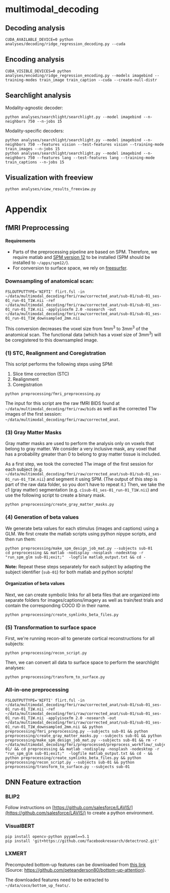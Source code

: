 # multimodal_decoding

## Decoding analysis
```
CUDA_AVAILABLE_DEVICE=0 python analyses/decoding/ridge_regression_decoding.py --cuda
```



## Encoding analysis

```
CUDA_VISIBLE_DEVICES=0 python analyses/encoding/ridge_regression_encoding.py --models imagebind --training-modes train_image train_caption --cuda --create-null-distr
```

## Searchlight analysis

Modality-agnostic decoder:
```
python analyses/searchlight/searchlight.py --model imagebind --n-neighbors 750 --n-jobs 15

```
Modality-specific decoders:
```
python analyses/searchlight/searchlight.py --model imagebind --n-neighbors 750 --features vision --test-features vision --training-mode train_images --n-jobs 15
python analyses/searchlight/searchlight.py --model imagebind --n-neighbors 750 --features lang --test-features lang --training-mode train_captions --n-jobs 15
```
## Visualization with freeview


```
python analyses/view_results_freeview.py 
```


# Appendix 

## fMRI Preprocessing

#### Requirements

- Parts of the preprocessing pipeline are based on SPM. Therefore, we require matlab and
[SPM version 12](https://www.fil.ion.ucl.ac.uk/spm/software/spm12/) to be installed
(SPM should be installed to `~/apps/spm12/`).
- For conversion to surface space, we rely on [freesurfer](https://surfer.nmr.mgh.harvard.edu/fswiki/DownloadAndInstall).


### Downsampling of anatomical scan:
```
FSLOUTPUTTYPE='NIFTI' flirt.fsl -in ~/data/multimodal_decoding/fmri/raw/corrected_anat/sub-01/sub-01_ses-01_run-01_T1W.nii -ref ~/data/multimodal_decoding/fmri/raw/corrected_anat/sub-01/sub-01_ses-01_run-01_T1W.nii -applyisoxfm 2.0 -nosearch -out ~/data/multimodal_decoding/fmri/raw/corrected_anat/sub-01/sub-01_ses-01_run-01_T1W_downsampled_2mm.nii

```

This conversion decreases the voxel size from 1mm<sup>3</sup> to 3mm<sup>3</sup> of the anatomical scan. The functional
data (which has a voxel size of 3mm<sup>3</sup>) will be coregistered to this downsampled image. 


### (1) STC, Realignment and Coregistration

This script performs the following steps using SPM: 
1. Slice time correction (STC)
2. Realignment
3. Coregistration

```
python preprocessing/fmri_preprocessing.py
```

The input for this script are the raw fMRI BIDS found at `~/data/multimodal_decoding/fmri/raw/bids` as well as 
the corrected T1w images of the first session: `~/data/multimodal_decoding/fmri/raw/corrected_anat`.




### (3) Gray Matter Masks

Gray matter masks are used to perform the analysis only on voxels that belong to gray matter.
We consider a very inclusive mask, any voxel that has a probability greater than 0 to belong to gray matter tissue is
included. 

As a first step, we took the corrected T1w image of the first session for each subject
(e.g. `~/data/multimodal_decoding/fmri/raw/corrected_anat/sub-01/sub-01_ses-01_run-01_T1W.nii`) and segment it using
SPM. (The output of this step is part of the raw data folder, so you don't have to repeat it.)
Then, we take the c1 (gray matter) segmentation (e.g. `c1sub-01_ses-01_run-01_T1W.nii`) and use the following script to
create a binary mask.
```
python preprocessing/create_gray_matter_masks.py
```

### (4) Generation of beta values

We generate beta values for each stimulus (images and captions) using a GLM.
We first create the matlab scripts using python nipype scripts, and then run them:

```
python preprocessing/make_spm_design_job_mat.py --subjects sub-01
cd preprocessing && matlab -nodisplay -nosplash -nodesktop -r "run_spm_glm sub-01;exit;"  -logfile matlab_output.txt && cd -
```

__Note:__ Repeat these steps separately for each subject by adapting the subject identifier (`sub-01`) for both matlab and python
scripts!

#### Organization of beta values
Next, we can create symbolic links for all beta files that are organized into separate folders for
images/captions/imagery as well as train/test trials and contain the corresponding COCO ID in their name.

```
python preprocessing/create_symlinks_beta_files.py
```


### (5) Transformation to surface space

First, we're running recon-all to generate cortical reconstructions for all subjects:
```
python preprocessing/recon_script.py
```

Then, we can convert all data to surface space to perform the searchlight analyses:

```
python preprocessing/transform_to_surface.py
```


### All-in-one preprocessing
```
FSLOUTPUTTYPE='NIFTI' flirt.fsl -in ~/data/multimodal_decoding/fmri/raw/corrected_anat/sub-01/sub-01_ses-01_run-01_T1W.nii -ref ~/data/multimodal_decoding/fmri/raw/corrected_anat/sub-01/sub-01_ses-01_run-01_T1W.nii -applyisoxfm 2.0 -nosearch -out ~/data/multimodal_decoding/fmri/raw/corrected_anat/sub-01/sub-01_ses-01_run-01_T1W_downsampled_2mm.nii && python preprocessing/fmri_preprocessing.py --subjects sub-01 && python preprocessing/create_gray_matter_masks.py --subjects sub-01 && python preprocessing/make_spm_design_job_mat.py --subjects sub-01 && rm -r ~/data/multimodal_decoding/fmri/preprocessed/preprocess_workflow/_subject_id_sub-01/ && cd preprocessing && matlab -nodisplay -nosplash -nodesktop -r "run_spm_glm sub-01;exit;"  -logfile matlab_output.txt && cd - && python preprocessing/create_symlinks_beta_files.py && python preprocessing/recon_script.py --subjects sub-01 && python preprocessing/transform_to_surface.py --subjects sub-01
```

## DNN Feature extraction 

### BLIP2

Follow instructions on [https://github.com/salesforce/LAVIS/](https://github.com/salesforce/LAVIS/) to create a python
environment.

### VisualBERT

```
pip install opencv-python pyyaml==5.1
pip install 'git+https://github.com/facebookresearch/detectron2.git'
```

### LXMERT

Precomputed bottom-up features can be downloaded from [this link](https://storage.googleapis.com/up-down-attention/trainval.zip)
(Source: https://github.com/peteanderson80/bottom-up-attention).

The downloaded features need to be extracted to `~/data/coco/bottom_up_feats/`.